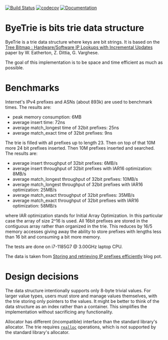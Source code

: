 [![Build Status](https://github.com/nicktrandafil/bye_trie/actions/workflows/main_ci.yml/badge.svg?branch=master)](https://github.com/nicktrandafil/bye_trie/actions/workflows/main_ci.yml)
[![codecov](https://codecov.io/gh/nicktrandafil/bye_trie/branch/master/graph/badge.svg)](https://codecov.io/gh/nicktrandafil/bye_trie)
[![Documentation](https://img.shields.io/badge/docs-doxygen-blue.svg)](https://nicktrandafil.github.io/bye_trie)

# ByeTrie is bits trie data structure

ByeTrie is a trie data structure where keys are bit strings. It is based on the [Tree Bitmap : Hardware/Software IP Lookups with
Incremental Updates](https://cseweb.ucsd.edu/~varghese/PAPERS/ccr2004.pdf) paper by W. Eatherton, Z. Dittia, G. Varghese.

The goal of this implementation is to be space and time efficient as much as possible.

# Benchmarks

Internet's IPv4 prefixes and ASNs (about 893k) are used to benchmark times. The results are:

* peak memory consumption: 6MB
* average insert time: 72ns
* average match_longest time of 32bit prefixes: 25ns
* average match_exact time of 32bit prefixes: 9ns

The trie is filled with all prefixes up to length 23. Then on top of that 10M more 24 bit
prefixes inserted. Then 10M prefixes inserted and searched. The results are:

* average insert throughput of 32bit prefixes: 6MB/s
* average insert throughput of 32bit prefixes with IAR16 optimization: 8MB/s
* average match_longest throughput of 32bit prefixes: 10MB/s
* average match_longest throughput of 32bit prefixes with IAR16 optimization: 25MB/s
* average match_exact throughput of 32bit prefixes: 35MB/s
* average match_exact throughput of 32bit prefixes with IAR16 optimization: 58MB/s

where IAR optimization stands for Initial Array Optimization. In this particular case the array of size 2^16 is used.
All 16bit prefixes are stored in the contiguous array rather than organized in the trie. This reduces by 16/5 memory accesses giving away the
ability to store prefixes with lengths less than 16 bit and consuming a bit more memory.

The tests are done on i7-1185G7 @ 3.00GHz laptop CPU.

The data is taken from [Storing and retrieving IP prefixes efficiently](https://blog.apnic.net/2021/06/04/storing-and-retrieving-ip-prefixes-efficiently/) blog pot.

# Design decisions

The data structure intentionally supports only 8-byte trivial values. For larger value types, users must store and manage values themselves, with the trie storing only pointers to the values. It might be better to think of the data structure as an index rather than a container. This simplifies the implementation without sacrificing any functionality.

Allocator has different (incompatible) interface than the standard library's allocator. The trie requires [`realloc`](https://en.cppreference.com/w/cpp/memory/c/realloc) operations, which is not supported by the standard library's allocator.

